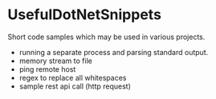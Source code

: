 # UsefulDotNetSnippets

Short code samples which may be used in various projects.

- running a separate process and parsing standard output.
- memory stream to file 
- ping remote host 
- regex to replace all whitespaces 
- sample rest api call (http request)
